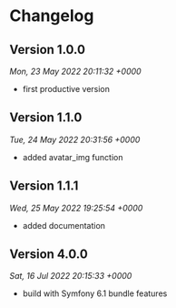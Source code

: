 # Changelog



## Version 1.0.0
*Mon, 23 May 2022 20:11:32 +0000*
- first productive version


## Version 1.1.0
*Tue, 24 May 2022 20:31:56 +0000*
- added avatar_img function


## Version 1.1.1
*Wed, 25 May 2022 19:25:54 +0000*
- added documentation


## Version 4.0.0
*Sat, 16 Jul 2022 20:15:33 +0000*
- build with Symfony 6.1 bundle features
